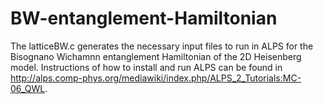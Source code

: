 # BW-entanglement-Hamiltonian
The latticeBW.c generates the necessary input files to run in ALPS for the Bisognano Wichamnn entanglement Hamiltonian of the 2D Heisenberg model.
Instructions of how to install and run ALPS can be found in http://alps.comp-phys.org/mediawiki/index.php/ALPS_2_Tutorials:MC-06_QWL.

